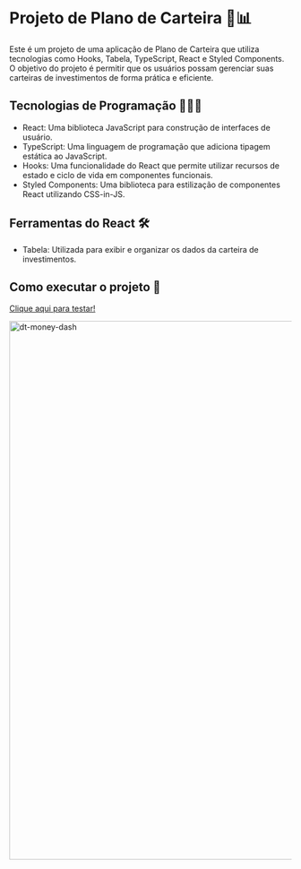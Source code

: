 # Projeto de Plano de Carteira 💼📊

Este é um projeto de uma aplicação de Plano de Carteira que utiliza tecnologias como Hooks, Tabela, TypeScript, React e Styled Components. O objetivo do projeto é permitir que os usuários possam gerenciar suas carteiras de investimentos de forma prática e eficiente.

## Tecnologias de Programação 👨‍💻🔧

- React: Uma biblioteca JavaScript para construção de interfaces de usuário.
- TypeScript: Uma linguagem de programação que adiciona tipagem estática ao JavaScript.
- Hooks: Uma funcionalidade do React que permite utilizar recursos de estado e ciclo de vida em componentes funcionais.
- Styled Components: Uma biblioteca para estilização de componentes React utilizando CSS-in-JS.
  
## Ferramentas do React 🛠️

- Tabela: Utilizada para exibir e organizar os dados da carteira de investimentos.
  
## Como executar o projeto 🚀

<a href="https://money-dt-with-api.vercel.app/">Clique aqui para testar!</a>

<img width="962" alt="dt-money-dash" src="https://github.com/Guilhermefonseca2021/money-dt-withAPI/assets/92196697/192be4c5-99a1-421d-85f4-45d9798697f1">

